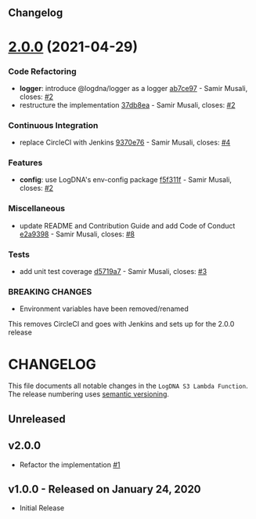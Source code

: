 ## Changelog

# [2.0.0](https://github.com/logdna/logdna-s3/compare/v1.0.0...v2.0.0) (2021-04-29)


### Code Refactoring

* **logger**: introduce @logdna/logger as a logger [ab7ce97](https://github.com/logdna/logdna-s3/commit/ab7ce9716408539feedaa611f5725e1c9f625b29) - Samir Musali, closes: [#2](https://github.com/logdna/logdna-s3/issues/2)
* restructure the implementation [37db8ea](https://github.com/logdna/logdna-s3/commit/37db8eafac9bf1c5df868d445d411938720d18df) - Samir Musali, closes: [#2](https://github.com/logdna/logdna-s3/issues/2)


### Continuous Integration

* replace CircleCI with Jenkins [9370e76](https://github.com/logdna/logdna-s3/commit/9370e76ad12db0e69f9ed654d08364ebdd7431a0) - Samir Musali, closes: [#4](https://github.com/logdna/logdna-s3/issues/4)


### Features

* **config**: use LogDNA's env-config package [f5f311f](https://github.com/logdna/logdna-s3/commit/f5f311f9cb476c70e5202a78dbe00aa2d6fade9c) - Samir Musali, closes: [#2](https://github.com/logdna/logdna-s3/issues/2)


### Miscellaneous

* update README and Contribution Guide and add Code of Conduct [e2a9398](https://github.com/logdna/logdna-s3/commit/e2a93980c313a6b1376fcdb45d84602064ed6908) - Samir Musali, closes: [#8](https://github.com/logdna/logdna-s3/issues/8)


### Tests

* add unit test coverage [d5719a7](https://github.com/logdna/logdna-s3/commit/d5719a71ae1a24c6884d71b44112fa1ae526aa03) - Samir Musali, closes: [#3](https://github.com/logdna/logdna-s3/issues/3)


### **BREAKING CHANGES**

* Environment variables have been removed/renamed

This removes CircleCI and goes with Jenkins and sets up for the
2.0.0 release

# CHANGELOG

This file documents all notable changes in the `LogDNA S3 Lambda Function`. The release numbering uses [semantic versioning](http://semver.org).

## Unreleased

## v2.0.0
* Refactor the implementation [#1](https://github.com/logdna/logdna-s3/pull/1)

## v1.0.0 - Released on January 24, 2020
* Initial Release

[Unreleased]: https://github.com/logdna/logdna-agent/compare/2.0.0...HEAD
[2.0.0]: https://github.com/logdna/logdna-agent/compare/1.0.0...2.0.0
[1.0.0]: https://github.com/logdna/logdna-agent/releases/tag/1.0.0
